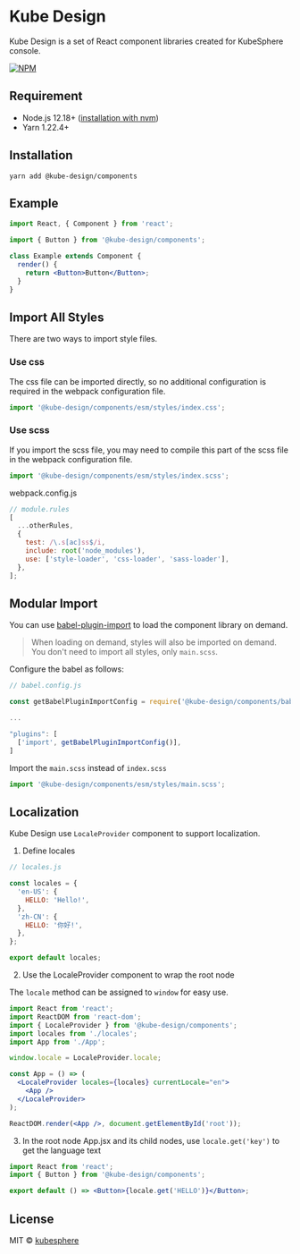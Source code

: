 # Kube Design

Kube Design is a set of React component libraries created for KubeSphere console.

[![NPM](https://img.shields.io/npm/v/@kube-design/components.svg)](https://www.npmjs.com/package/@kube-design/components)

## Requirement

- Node.js 12.18+ ([installation with nvm](https://github.com/creationix/nvm#usage))
- Yarn 1.22.4+

## Installation

```shell
yarn add @kube-design/components
```

## Example

```jsx
import React, { Component } from 'react';

import { Button } from '@kube-design/components';

class Example extends Component {
  render() {
    return <Button>Button</Button>;
  }
}
```

## Import All Styles

There are two ways to import style files.

### Use css

The css file can be imported directly, so no additional configuration is required in the webpack configuration file.

```jsx
import '@kube-design/components/esm/styles/index.css';
```

### Use scss

If you import the scss file, you may need to compile this part of the scss file in the webpack configuration file.

```jsx
import '@kube-design/components/esm/styles/index.scss';
```

webpack.config.js

```js
// module.rules
[
  ...otherRules,
  {
    test: /\.s[ac]ss$/i,
    include: root('node_modules'),
    use: ['style-loader', 'css-loader', 'sass-loader'],
  },
];
```

## Modular Import

You can use [babel-plugin-import](https://github.com/ant-design/babel-plugin-import) to load the component library on demand.

> When loading on demand, styles will also be imported on demand. You don't need to import all styles, only `main.scss`.

Configure the babel as follows:

```js
// babel.config.js

const getBabelPluginImportConfig = require('@kube-design/components/babel.plugin.import')

...

"plugins": [
  ['import', getBabelPluginImportConfig()],
]
```

Import the `main.scss` instead of `index.scss`

```jsx
import '@kube-design/components/esm/styles/main.scss';
```

## Localization

Kube Design use `LocaleProvider` component to support localization.

1. Define locales

```js
// locales.js

const locales = {
  'en-US': {
    HELLO: 'Hello!',
  },
  'zh-CN': {
    HELLO: '你好!',
  },
};

export default locales;
```

2. Use the LocaleProvider component to wrap the root node

The `locale` method can be assigned to `window` for easy use.

```jsx
import React from 'react';
import ReactDOM from 'react-dom';
import { LocaleProvider } from '@kube-design/components';
import locales from './locales';
import App from './App';

window.locale = LocaleProvider.locale;

const App = () => (
  <LocaleProvider locales={locales} currentLocale="en">
    <App />
  </LocaleProvider>
);

ReactDOM.render(<App />, document.getElementById('root'));
```

3. In the root node App.jsx and its child nodes, use `locale.get('key')` to get the language text

```jsx
import React from 'react';
import { Button } from '@kube-design/components';

export default () => <Button>{locale.get('HELLO')}</Button>;
```

## License

MIT © [kubesphere](https://github.com/kubesphere)
